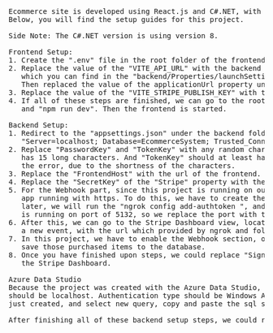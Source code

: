 <pre>
Ecommerce site is developed using React.js and C#.NET, with Stripe integrated as the payment gateway. 
Below, you will find the setup guides for this project.

Side Note: The C#.NET version is using version 8.
   
Frontend Setup:
1. Create the ".env" file in the root folder of the frontend. Then copy the values in the ".env.example".
2. Replace the value of the "VITE_API_URL" with the backend url, 
   which you can find in the "backend/Properties/launchSettings.json" file.
   Then replaced the value of the applicationUrl property under the "http" of "profiles" property.
3. Replace the value of the "VITE_STRIPE_PUBLISH_KEY" with the Publish Key of your Stripe account. 
4. If all of these steps are finished, we can go to the root folder of the frontend, then run "npm install",
   and "npm run dev". Then the frontend is started.

Backend Setup:
1. Redirect to the "appsettings.json" under the backend folder. Replace the "DefaultConnection" with the value of 
   "Server=localhost; Database=EcommerceSystem; Trusted_Connection=true; TrustServerCertificate=true;".
2. Replace "PasswordKey" and "TokenKey" with any random characters, but I suggest "PasswordKey" should at least
   has 15 long characters. And "TokenKey" should at least has 75 long characters. Otherwise, the server will report
   the error, due to the shortness of the characters.
3. Replace the "FrontendHost" with the url of the frontend.
4. Replace the "SecretKey" of the "Stripe" property with the Stripe Secret Key which appeared in your account.
5. For the Webhook part, since this project is running on our local machines. I was using the ngrok to enable the localhost C#.NET 
   app running with https. To do this, we have to create the account on the ngrok, and get the token from your created account, 
   later, we will run the "ngrok config add-authtoken <your-authtoken>", and then run "ngrok http <port>". Since the backend 
   is running on port of 5132, so we replace the port with the 5132.
6. After this, we can go to the Stripe Dashboard view, locate to the Developer section, in the webhook section, we can create 
   a new event, with the url which provided by ngrok and followed by the "/Order/WebHook" endpoint. such as, "<ngrokurl>/Order/WebHook".
7. In this project, we have to enable the Webhook section, otherwise, even if you could pay the items successfully, you can not 
   save those purchased items to the database.
8. Once you have finished upon steps, we could replace "SigningKey" of the "Webhook" property with the webhook Signing Secret from 
   the Stripe Dashboard.

Azure Data Studio
Because the project was created with the Azure Data Studio, to create a new server, go to the Azure Data Studio GUI, the Server name 
should be localhost. Authentication type should be Windows Authentication. After you finished this part, right click the server you 
just created, and select new query, copy and paste the sql syntax from the Database folder.

After finishing all of these backend setup steps, we could run "dotnet restore", "dotnet build" and "dotnet watch run" or "dotnet run".
</pre>
